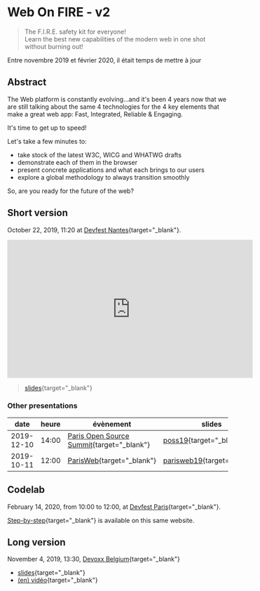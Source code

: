 # Web On FIRE - v2

> The F.I.R.E. safety kit for everyone!\
> Learn the best new capabilities of the modern web in one shot without burning out!

Entre novembre 2019 et février 2020, il était temps de mettre à jour

## Abstract

The Web platform is constantly evolving...and it's been 4 years now that we are still talking about the same 4 technologies for the 4 key elements that make a great web app: Fast, Integrated, Reliable & Engaging.

It's time to get up to speed!

Let's take a few minutes to:

- take stock of the latest W3C, WICG and WHATWG drafts
- demonstrate each of them in the browser
- present concrete applications and what each brings to our users
- explore a global methodology to always transition smoothly

So, are you ready for the future of the web?

## Short version

October 22, 2019, 11:20 at [Devfest Nantes](https://devfest2019.gdgnantes.com/sessions/the_web_is_on__f_i_r_e________conference_/){target="\_blank"}.

<iframe width="560" height="315" src="https://www.youtube-nocookie.com/embed/_byWU9V4fXw" frameborder="0" allow="accelerometer; autoplay; encrypted-media; gyroscope; picture-in-picture" allowfullscreen></iframe>

> [slides](/slides/wof/devfestnantes19/index.html){target="\_blank"}

### Other presentations

| date       | heure | évènement                                                                                      | slides                                                            | vidéo                                                       |
| ---------- | ----- | ---------------------------------------------------------------------------------------------- | ----------------------------------------------------------------- | ----------------------------------------------------------- |
| 2019-12-10 | 14:00 | [Paris Open Source Summit](https://2019.opensourcesummit.paris/){target="\_blank"}             | [poss19](/slides/wof/poss19/index.html){target="\_blank"}         |                                                             |
| 2019-10-11 | 12:00 | [ParisWeb](https://www.paris-web.fr/2019/conferences/the-web-is-on-fire.php){target="\_blank"} | [parisweb19](/slides/wof/parisweb19/index.html){target="\_blank"} | [(fr) vimeo](https://vimeo.com/380989996){target="\_blank"} |

## Codelab

February 14, 2020, from 10:00 to 12:00, at [Devfest Paris](https://devfest.gdgparis.com/sessions/the_web_is_still_on_f_i_r_e_workshop_/){target="\_blank"}.

[Step-by-step](/codelabs/doc/modern-data-driven){target="\_blank"} is available on this same website.

## Long version

November 4, 2019, 13:30, [Devoxx Belgium](https://devoxx.be/speaker-details/?id=50822){target="\_blank"}

- [slides](/slides/wof/devoxxbe19/index.html){target="\_blank"}
- [(en) vidéo](https://youtu.be/lfubOlz3JLI){target="\_blank"}
